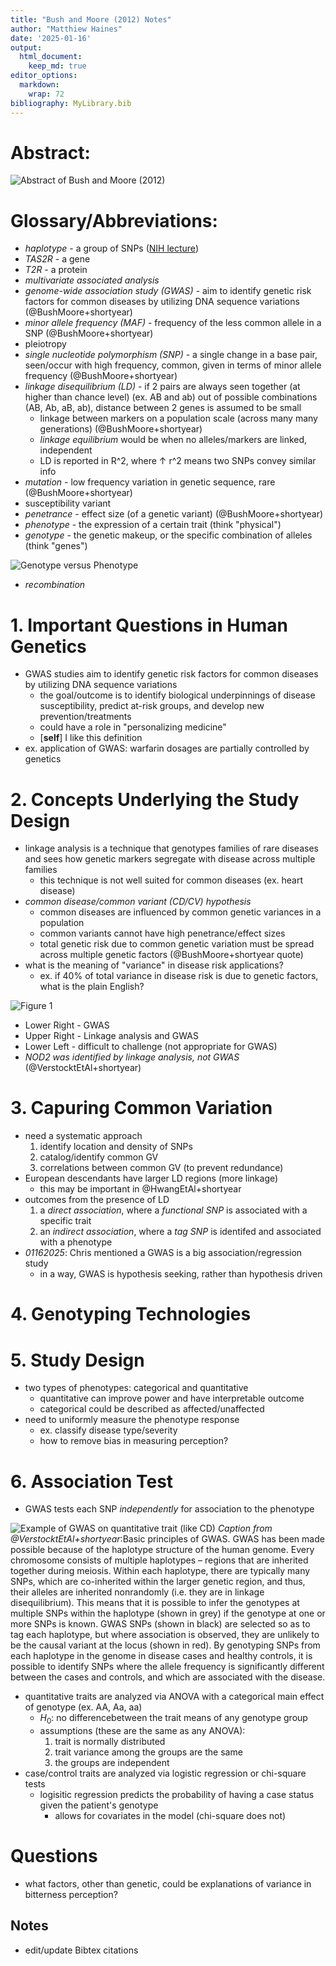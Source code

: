```yaml
---
title: "Bush and Moore (2012) Notes"
author: "Matthiew Haines"
date: '2025-01-16'
output: 
  html_document:
    keep_md: true
editor_options: 
  markdown: 
    wrap: 72
bibliography: MyLibrary.bib
---
```


# Abstract: 
![*Abstract of Bush and Moore (2012)*](C:/Users/Matthiew/Documents/Research/Candidacy/JournalClub/CandidacyJournalClub/Bush2012Abstract.png)  

# Glossary/Abbreviations:
- *haplotype* - a group of SNPs ([NIH lecture](https://youtu.be/HHvdupHgeFg?si=zvgAl1gHi0-YxVmt))  
- *TAS2R* - a gene  
- *T2R* - a protein  
- *multivariate associated analysis*  
- *genome-wide association study (GWAS)* - aim to identify genetic risk factors for common diseases by utilizing DNA sequence variations (@BushMoore+shortyear)  
- *minor allele frequency (MAF)* - frequency of the less common allele in a SNP (@BushMoore+shortyear)  
- pleiotropy  
- *single nucleotide polymorphism (SNP)* - a single change in a base pair, seen/occur with high frequency, common, given in terms of minor allele frequency  (@BushMoore+shortyear)  
- *linkage disequilibrium (LD)* - if 2 pairs are always seen together (at higher than chance level) (ex. AB and ab) out of possible combinations (AB, Ab, aB, ab), distance between 2 genes is assumed to be small  
  + linkage between markers on a population scale (across many many generations) (@BushMoore+shortyear)
  + *linkage equilibrium* would be when no alleles/markers are linked, independent
  + LD is reported in R^2, where $\uparrow$ r^2 means two SNPs convey similar info
- *mutation* - low frequency variation in genetic sequence, rare (@BushMoore+shortyear)
- susceptibility variant
- *penetrance* - effect size (of a genetic variant) (@BushMoore+shortyear)
- *phenotype* - the expression of a certain trait (think "physical")
- *genotype* - the genetic makeup, or the specific combination of alleles (think "genes")

![Genotype versus Phenotype](C:/Users/Matthiew/Documents/Research/Candidacy/JournalClub/CandidacyJournalClub/Genotype.jpg)

- *recombination*


# 1. Important Questions in Human Genetics
- GWAS studies aim to identify genetic risk factors for common diseases by utilizing DNA sequence variations  
  + the goal/outcome is to identify biological underpinnings of disease susceptibility, predict at-risk groups, and develop new prevention/treatments
  + could have a role in "personalizing medicine"
  + [**self**] I like this definition
- ex. application of GWAS: warfarin dosages are partially controlled by genetics  

# 2. Concepts Underlying the Study Design  
- linkage analysis is a technique that genotypes families of rare diseases and sees how genetic markers segregate with disease across multiple families  
  + this technique is not well suited for common diseases (ex. heart disease)  
- *common disease/common variant (CD/CV) hypothesis*
  + common diseases are influenced by common genetic variances in a population
  + common variants cannot have high penetrance/effect sizes
  + total genetic risk due to common genetic variation must be spread across multiple genetic factors (@BushMoore+shortyear quote)
- what is the meaning of "variance" in disease risk applications?
  + ex. if 40% of total variance in disease risk is due to genetic factors, what is the plain English?


![Figure 1](https://cdn.ncbi.nlm.nih.gov/pmc/blobs/6e2a/3531285/2e868bea85f6/pcbi.1002822.g001.jpg)

  + Lower Right - GWAS  
  + Upper Right - Linkage analysis and GWAS
  + Lower Left - difficult to challenge (not appropriate for GWAS)
  + *NOD2 was identified by linkage analysis, not GWAS* (@VerstocktEtAl+shortyear)
  
# 3. Capuring Common Variation
- need a systematic approach
  1. identify location and density of SNPs
  2. catalog/identify common GV
  3. correlations between common GV (to prevent redundance)
- European descendants have larger LD regions (more linkage)
  + this may be important in @HwangEtAl+shortyear
- outcomes from the presence of LD  
  1. a *direct association*, where a *functional SNP* is associated with a specific trait
  2. an *indirect association*, where a *tag SNP* is identifed and associated with a phenotype
- *01162025*: Chris mentioned a GWAS is a big association/regression study
  + in a way, GWAS is hypothesis seeking, rather than hypothesis driven  
  
# 4. Genotyping Technologies
# 5. Study Design
- two types of phenotypes: categorical and quantitative
  + quantitative can improve power and have interpretable outcome
  + categorical could be described as affected/unaffected
- need to uniformly measure the phenotype response
  + ex. classify disease type/severity
  + how to remove bias in measuring perception?

# 6. Association Test
- GWAS tests each SNP *independently* for association to the phenotype  

![Example of GWAS on quantitative trait (like CD)](https://onlinelibrary.wiley.com/cms/asset/ae8ea2ae-f5fb-459a-a5b0-d730560b72d9/cti21001-fig-0001-m.jpg)
*Caption from @VerstocktEtAl+shortyear*:Basic principles of GWAS. GWAS has been made possible because of the haplotype structure of the human genome. Every chromosome consists of multiple haplotypes – regions that are inherited together during meiosis. Within each haplotype, there are typically many SNPs, which are co-inherited within the larger genetic region, and thus, their alleles are inherited nonrandomly (i.e. they are in linkage disequilibrium). This means that it is possible to infer the genotypes at multiple SNPs within the haplotype (shown in grey) if the genotype at one or more SNPs is known. GWAS SNPs (shown in black) are selected so as to tag each haplotype, but where association is observed, they are unlikely to be the causal variant at the locus (shown in red). By genotyping SNPs from each haplotype in the genome in disease cases and healthy controls, it is possible to identify SNPs where the allele frequency is significantly different between the cases and controls, and which are associated with the disease.

- quantitative traits are analyzed via ANOVA with a categorical main effect of genotype (ex. AA, Aa, aa)  
  + $H_0$: no differencebetween the trait means of any genotype group
  + assumptions (these are the same as any ANOVA): 
    1. trait is normally distributed
    2. trait variance among the groups are the same
    3. the groups are independent
- case/control traits are analyzed via logistic regression or chi-square tests
  + logisitic regression predicts the probability of having a case status given the patient's genotype
    + allows for covariates in the model (chi-square does not)
    

# Questions
- what factors, other than genetic, could be explanations of variance in bitterness perception?
  
## Notes
- edit/update Bibtex citations
